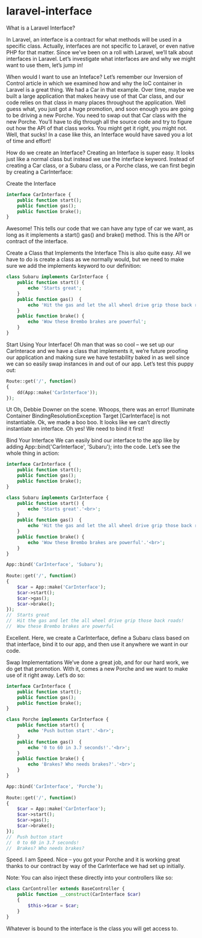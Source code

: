 # laravel-interface
What is a Laravel Interface?

In Laravel, an interface is a contract for what methods will be used in a specific class. Actually, interfaces are not specific to Laravel, or even native PHP for that matter. Since we’ve been on a roll with Laravel, we’ll talk about interfaces in Laravel. Let’s investigate what interfaces are and why we might want to use them, let’s jump in!


When would I want to use an Inteface?
Let’s remember our Inversion of Control article in which we examined how and why the IoC container in Laravel is a great thing. We had a Car in that example. Over time, maybe we built a large application that makes heavy use of that Car class, and our code relies on that class in many places throughout the application. Well guess what, you just got a huge promotion, and soon enough you are going to be driving a new Porche. You need to swap out that Car class with the new Porche. You’ll have to dig through all the source code and try to figure out how the API of that class works. You might get it right, you might not. Well, that sucks! In a case like this, an Interface would have saved you a lot of time and effort!

How do we create an Interface?
Creating an Interface is super easy. It looks just like a normal class but instead we use the interface keyword. Instead of creating a Car class, or a Subaru class, or a Porche class, we can first begin by creating a CarInterface:

Create the Interface
```php
interface CarInterface {
    public function start();
    public function gas();
    public function brake();
}
```

Awesome! This tells our code that we can have any type of car we want, as long as it implements a start() gas() and brake() method. This is the API or contract of the interface.

Create a Class that Implements the Interface
This is also quite easy. All we have to do is create a class as we normally would, but we need to make sure we add the implements keyword to our definition:

```php
class Subaru implements CarInterface {
    public function start() {
        echo 'Starts great';
    }
    public function gas()  {
        echo 'Hit the gas and let the all wheel drive grip those back roads!';
    }
    public function brake() {
        echo 'Wow these Brembo brakes are powerful';
    }
}
```

Start Using Your Interface!
Oh man that was so cool – we set up our CarInterace and we have a class that implements it, we’re future proofing our application and making sure we have testability baked in as well since we can so easily swap instances in and out of our app. Let’s test this puppy out:

```php
Route::get('/', function()
{
    dd(App::make('CarInterface'));  
});
```

Ut Oh, Debbie Downer on the scene. Whoops, there was an error! Illuminate Container BindingResolutionException Target [CarInterface] is not instantiable. Ok, we made a boo boo. It looks like we can’t directly instantiate an interface. Oh yes! We need to bind it first!

Bind Your Interface
We can easily bind our interface to the app like by adding App::bind('CarInterface', 'Subaru'); into the code. Let’s see the whole thing in action:

```php
interface CarInterface {
    public function start();
    public function gas();
    public function brake();
}

class Subaru implements CarInterface {
    public function start() {
        echo 'Starts great'.'<br>';
    }
    public function gas()  {
        echo 'Hit the gas and let the all wheel drive grip those back roads!'.'<br>';
    }
    public function brake() {
        echo 'Wow these Brembo brakes are powerful'.'<br>';
    }
}

App::bind('CarInterface', 'Subaru');
 
Route::get('/', function()
{
    $car = App::make('CarInterface');  
	$car->start();
	$car->gas();
	$car->brake();
});
//  Starts great
//  Hit the gas and let the all wheel drive grip those back roads!
//  Wow these Brembo brakes are powerful
```

Excellent. Here, we create a CarInterface, define a Subaru class based on that interface, bind it to our app, and then use it anywhere we want in our code.

Swap Implementations
We’ve done a great job, and for our hard work, we do get that promotion. With it, comes a new Porche and we want to make use of it right away. Let’s do so:

```php
interface CarInterface {
    public function start();
    public function gas();
    public function brake();
}

class Porche implements CarInterface {
    public function start() {
        echo 'Push button start'.'<br>';
    }
    public function gas()  {
        echo '0 to 60 in 3.7 seconds!'.'<br>';
    }
    public function brake() {
        echo 'Brakes? Who needs brakes?'.'<br>';
    }
}

App::bind('CarInterface', 'Porche');
 
Route::get('/', function()
{
    $car = App::make('CarInterface');  
	$car->start();
	$car->gas();
	$car->brake();
});
//  Push button start
//  0 to 60 in 3.7 seconds!
//  Brakes? Who needs brakes?
```

Speed. I am Speed. Nice – you got your Porche and it is working great thanks to our contract by way of the CarInterface we had set up initially.

Note: You can also inject these directly into your controllers like so:

```php
class CarController extends BaseController {
	public function __construct(CarInterface $car)
	{
		$this->$car = $car;
	}
}
```

Whatever is bound to the interface is the class you will get access to.
